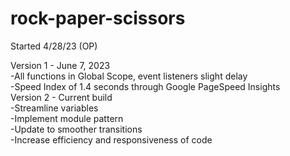 # rock-paper-scissors

Started 4/28/23 (OP)

Version 1 - June 7, 2023 \
-All functions in Global Scope, event listeners slight delay \
-Speed Index of 1.4 seconds through Google PageSpeed Insights \
Version 2 - Current build \
-Streamline variables \
-Implement module pattern \
-Update to smoother transitions \
-Increase efficiency and responsiveness of code
